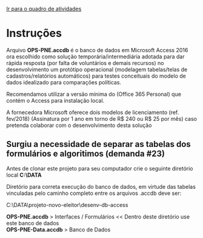 [Ir para o quadro de atividades](https://github.com/ops-org/projeto-novo-eleitor/projects/6)
# Instruções

Arquivo **OPS-PNE.accdb** é o banco de dados em Microsoft Access 2016 ora escolhido como solução temporária/intermediária adotada para dar rápida resposta (por falta de voluntários e demais recursos) no desenvolvimento um protótipo operacional (modelagem tabelas/telas de cadastros/relatórios automáticos) para testes conceituais do modelo de dados idealizado para comparações políticas.

Recomendamos utilizar a versão mínima do (Office 365 Personal) que contém o Access para instalação local.

A fornecedora Microsoft oferece dois modelos de licenciamento (ref. fev/2018) (Assinatura por 1 ano em torno de R$ 240 ou 
R$ 25 por mês) caso pretenda colaborar com o desenvolvimento desta solução

## Surgiu a necessidade de separar as tabelas dos formulários e algoritimos (demanda #23)

Antes de clonar este projeto para seu computador crie o seguinte diretório local **C:\DATA**

Diretório para correta execução do banco de dados, em virtude das tabelas vinculadas pelo caminho completo entre os arquivos .accdb deve ser:

C:\DATA\projeto-novo-eleitor\desenv-db-access

**OPS-PNE.accdb**      > Interfaces / Formulários    << Dentro deste diretório use este banco de dados  
**OPS-PNE-Data.accdb** > Banco de Dados
